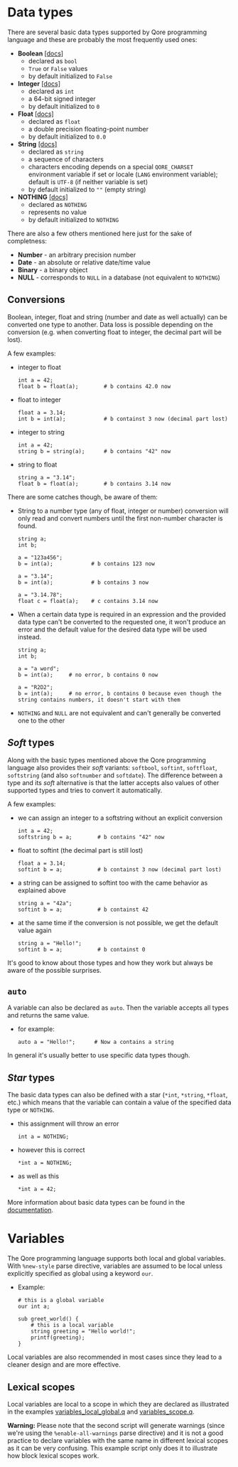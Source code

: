 # Data types

There are several basic data types supported by Qore programming language and these are probably the most frequently
used ones:

- **Boolean** [[docs]](https://docs.qore.org/current/lang/html/basic_data_types.html#boolean)
    - declared as `bool`
    - `True` or `False` values
    - by default initialized to `False`
- **Integer** [[docs]](https://docs.qore.org/current/lang/html/basic_data_types.html#integer)
    - declared as `int`
    - a 64-bit signed integer
    - by default initialized to `0`
- **Float** [[docs]](https://docs.qore.org/current/lang/html/basic_data_types.html#float)
    - declared as `float`
    - a double precision floating-point number
    - by default initialized to `0.0`
- **String** [[docs]](https://docs.qore.org/current/lang/html/basic_data_types.html#string)
    - declared as `string`
    - a sequence of characters
    - characters encoding depends on a special `QORE_CHARSET` environment variable if set or locale (`LANG`
      environment variable); default is `UTF-8` (if neither variable is set)
    - by default initialized to `""` (empty string)
- **NOTHING** [[docs]](https://docs.qore.org/current/lang/html/basic_data_types.html#nothing)
    - declared as `NOTHING`
    - represents no value
    - by default initialized to `NOTHING`

There are also a few others mentioned here just for the sake of completness:
- **Number** - an arbitrary precision number
- **Date** - an absolute or relative date/time value
- **Binary** - a binary object
- **NULL** - corresponds to `NULL` in a database (not equivalent to `NOTHING`)

## Conversions

Boolean, integer, float and string (number and date as well actually) can be converted one type to another. Data loss is
possible depending on the conversion (e.g. when converting float to integer, the decimal part will be lost).

A few examples:

- integer to float
    ```
    int a = 42;
    float b = float(a);        # b contains 42.0 now
    ```

- float to integer
    ```
    float a = 3.14;
    int b = int(a);            # b containst 3 now (decimal part lost)
    ```

- integer to string
    ```
    int a = 42;
    string b = string(a);      # b contains "42" now
    ```

- string to float
    ```
    string a = "3.14";
    float b = float(a);        # b contains 3.14 now
    ```

There are some catches though, be aware of them:

- String to a number type (any of float, integer or number) conversion will only read and convert numbers until
  the first non-number character is found.
    ```
    string a;
    int b;

    a = "123a456";
    b = int(a);            # b contains 123 now

    a = "3.14";
    b = int(a);            # b contains 3 now

    a = "3.14.78";
    float c = float(a);    # c contains 3.14 now
    ```

- When a certain data type is required in an expression and the provided data type can't be converted to the requested
  one, it won't produce an error and the default value for the desired data type will be used instead.
    ```
    string a;
    int b;

    a = "a word";
    b = int(a);     # no error, b contains 0 now

    a = "R2D2";
    b = int(a);     # no error, b contains 0 because even though the string contains numbers, it doesn't start with them
    ```

- `NOTHING` and `NULL` are not equivalent and can't generally be converted one to the other

## *Soft* types

Along with the basic types mentioned above the Qore programming language also provides their *soft* variants:
`softbool`, `softint`, `softfloat`, `softstring` (and also  `softnumber` and `softdate`). The difference between a type
and its *soft* alternative is that the latter accepts also values of other supported types and tries to convert it
automatically.

A few examples:

- we can assign an integer to a softstring without an explicit conversion
    ```
    int a = 42;
    softstring b = a;        # b contains "42" now
    ```

- float to softint (the decimal part is still lost)
    ```
    float a = 3.14;
    softint b = a;           # b containst 3 now (decimal part lost)
    ```

- a string can be assigned to softint too with the came behavior as explained above
    ```
    string a = "42a";
    softint b = a;           # b containst 42
    ```

- at the same time if the conversion is not possible, we get the default value again
    ```
    string a = "Hello!";
    softint b = a;           # b containst 0
    ```

It's good to know about those types and how they work but always be aware of the possible surprises.

## `auto`

A variable can also be declared as `auto`. Then the variable accepts all types and returns the same value.

- for example:
    ```
    auto a = "Hello!";      # Now a contains a string
    ```

In general it's usually better to use specific data types though.


## *Star* types

The basic data types can also be defined with a star (`*int`, `*string`, `*float`, etc.) which means that the variable
can contain a value of the specified data type or `NOTHING`.

- this assignment will throw an error
    ```
    int a = NOTHING;
    ```

- however this is correct
    ```
    *int a = NOTHING;
    ```

- as well as this
    ```
    *int a = 42;
    ```

More information about basic data types can be found in
the [documentation](https://docs.qore.org/current/lang/html/basic_data_types.html).

# Variables

The Qore programming language supports both local and global variables. With `%new-style` parse directive, variables are
assumed to be local unless explicitly specified as global using a keyword `our`.

- Example:
    ```
    # this is a global variable
    our int a;

    sub greet_world() {
        # this is a local variable
        string greeting = "Hello world!";
        printf(greeting);
    }

    ```

Local variables are also recommended in most cases since they lead to a cleaner design and are more effective.

## Lexical scopes

Local variables are local to a scope in which they are declared as illustrated in the examples
[variables_local_global.q](variables_local_global.q) and [variables_scope.q](variables_scope.q).

**Warning:** Please note that the second script will generate warnings (since we're using the `%enable-all-warnings`
parse directive) and it is not a good practice to declare variables with the same name in different lexical scopes as it
can be very confusing. This example script only does it to illustrate how block lexical scopes work.
